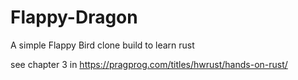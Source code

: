 # Flappy-Dragon

A simple Flappy Bird clone build to learn rust

see chapter 3 in  https://pragprog.com/titles/hwrust/hands-on-rust/ 
